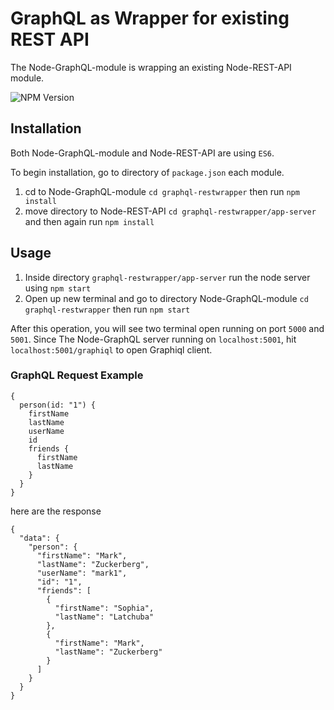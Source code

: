 # GraphQL as Wrapper for existing REST API
The Node-GraphQL-module is wrapping an existing Node-REST-API module.  

![NPM Version][npm-image]

## Installation
Both Node-GraphQL-module and Node-REST-API are using `ES6`.

To begin installation, go to directory of `package.json` each module.

1. cd to Node-GraphQL-module `cd graphql-restwrapper` then run `npm install` 
2. move directory to Node-REST-API `cd graphql-restwrapper/app-server` and then again run `npm install`

## Usage
1. Inside directory `graphql-restwrapper/app-server` run the node server using `npm start`
2. Open up new terminal and go to directory Node-GraphQL-module `cd graphql-restwrapper` then run `npm start`

After this operation, you will see two terminal open running on port `5000` and `5001`.
Since The Node-GraphQL server running on `localhost:5001`, hit `localhost:5001/graphiql` to open Graphiql client.

### GraphQL Request Example
```
{
  person(id: "1") {
    firstName
    lastName
    userName
    id
    friends {
      firstName
      lastName
    }
  }
}
```
here are the response
```
{
  "data": {
    "person": {
      "firstName": "Mark",
      "lastName": "Zuckerberg",
      "userName": "mark1",
      "id": "1",
      "friends": [
        {
          "firstName": "Sophia",
          "lastName": "Latchuba"
        },
        {
          "firstName": "Mark",
          "lastName": "Zuckerberg"
        }
      ]
    }
  }
}
```
<!-- Markdown link & img dfn's -->
[npm-image]: https://img.shields.io/npm/v/datadog-metrics.svg?style=flat-square
